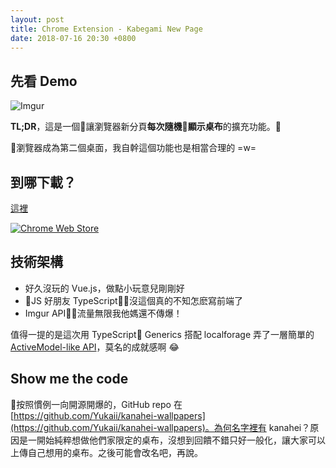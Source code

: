 ```yaml
---
layout: post
title: Chrome Extension - Kabegami New Page
date: 2018-07-16 20:30 +0800
---
```


## 先看 Demo

![Imgur](https://i.imgur.com/CW9l7iA.gif)

**TL;DR**，這是一個讓瀏覽器新分頁**每次隨機顯示桌布**的擴充功能。

瀏覽器成為第二個桌面，我自幹這個功能也是相當合理的 =w=

## 到哪下載？

[這裡](https://chrome.google.com/webstore/detail/kabegami-new-page/fbbdincgjgdmbbkongmineooghpadbgk)

[![Chrome Web Store](https://img.shields.io/chrome-web-store/v/fbbdincgjgdmbbkongmineooghpadbgk.svg)](https://chrome.google.com/webstore/detail/kabegami-new-page/fbbdincgjgdmbbkongmineooghpadbgk)

## 技術架構

- 好久沒玩的 Vue.js，做點小玩意兒剛剛好
- JS 好朋友 TypeScript，沒這個真的不知怎麽寫前端了
- Imgur API，流量無限我他媽還不傳爆！

值得一提的是這次用 TypeScript Generics 搭配 localforage 弄了一層簡單的 [ActiveModel-like API](https://github.com/Yukaii/kanahei-wallpapers/blob/master/src/app/lib/store.ts#L26)，莫名的成就感啊 😂

## Show me the code

按照慣例一向開源開爆的，GitHub repo 在 [https://github.com/Yukaii/kanahei-wallpapers](https://github.com/Yukaii/kanahei-wallpapers)。為何名字裡有 kanahei？原因是一開始純粹想做他們家限定的桌布，沒想到回饋不錯只好一般化，讓大家可以上傳自己想用的桌布。之後可能會改名吧，再說。
